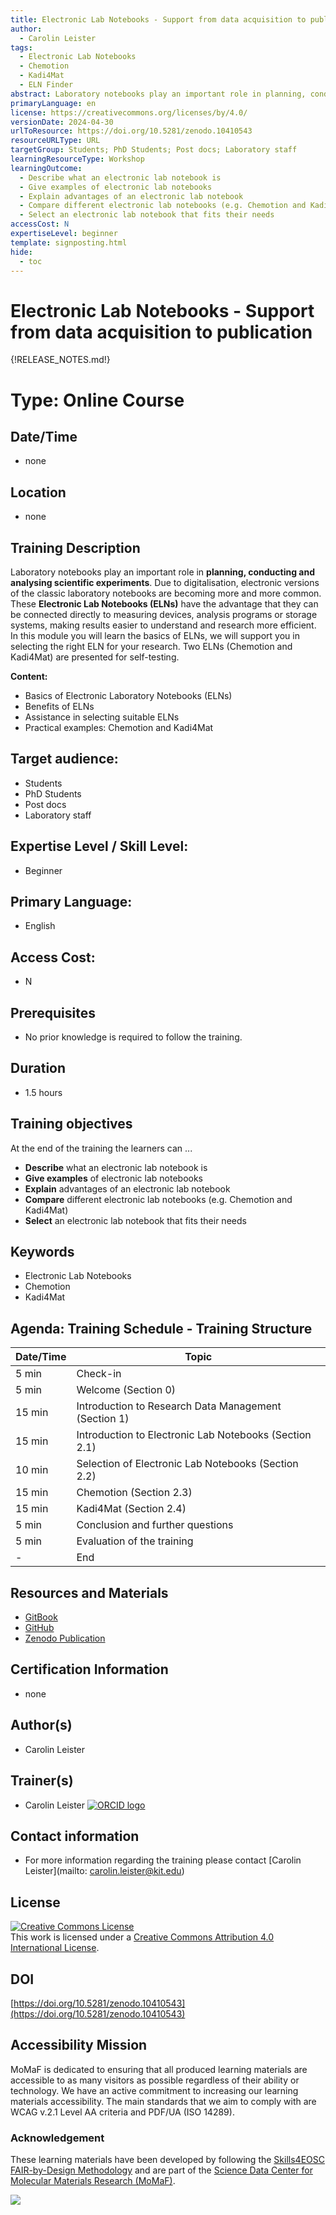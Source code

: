 ```yaml
---
title: Electronic Lab Notebooks - Support from data acquisition to publication
author:
  - Carolin Leister
tags:
  - Electronic Lab Notebooks
  - Chemotion
  - Kadi4Mat
  - ELN Finder
abstract: Laboratory notebooks play an important role in planning, conducting and analysing scientific experiments. Due to digitalisation, electronic versions of the classic laboratory notebooks are becoming more and more common. These Electronic Lab Notebooks (ELNs) have the advantage that they can be connected directly to measuring devices, analysis programs or storage systems, making results easier to understand and research more efficient. In this module you will learn the basics of ELNs, we will support you in selecting the right ELN for your research. Two ELNs (Chemotion and Kadi4Mat) are presented for self-testing.
primaryLanguage: en
license: https://creativecommons.org/licenses/by/4.0/
versionDate: 2024-04-30
urlToResource: https://doi.org/10.5281/zenodo.10410543
resourceURLType: URL
targetGroup: Students; PhD Students; Post docs; Laboratory staff
learningResourceType: Workshop
learningOutcome:
  - Describe what an electronic lab notebook is
  - Give examples of electronic lab notebooks
  - Explain advantages of an electronic lab notebook
  - Compare different electronic lab notebooks (e.g. Chemotion and Kadi4Mat)
  - Select an electronic lab notebook that fits their needs
accessCost: N
expertiseLevel: beginner
template: signposting.html
hide:
  - toc
---
```


# Electronic Lab Notebooks - Support from data acquisition to publication

{!RELEASE_NOTES.md!}

# Type: Online Course

## Date/Time
- none

## Location
- none

## Training Description
Laboratory notebooks play an important role in **planning, conducting and analysing scientific experiments**. Due to digitalisation, electronic versions of the classic laboratory notebooks are becoming more and more common. These **Electronic Lab Notebooks (ELNs)** have the advantage that they can be connected directly to measuring devices, analysis programs or storage systems, making results easier to understand and research more efficient. In this module you will learn the basics of ELNs, we will support you in selecting the right ELN for your research. Two ELNs (Chemotion and Kadi4Mat) are presented for self-testing.

**Content:**

- Basics of Electronic Laboratory Notebooks (ELNs)
- Benefits of ELNs
- Assistance in selecting suitable ELNs
- Practical examples: Chemotion and Kadi4Mat

## Target audience:
- Students
- PhD Students
- Post docs
- Laboratory staff

## Expertise Level / Skill Level:
- Beginner

## Primary Language:
- English

## Access Cost:
- N

## Prerequisites
- No prior knowledge is required to follow the training.

## Duration
- 1.5 hours

## Training objectives
At the end of the training the learners can ...

- **Describe** what an electronic lab notebook is
- **Give examples** of electronic lab notebooks
- **Explain** advantages of an electronic lab notebook
- **Compare** different electronic lab notebooks (e.g. Chemotion and Kadi4Mat)
- **Select** an electronic lab notebook that fits their needs

## Keywords
 - Electronic Lab Notebooks
 - Chemotion 
 - Kadi4Mat

## Agenda: Training Schedule - Training Structure

| Date/Time | Topic                                                  |
| --------- | ------------------------------------------------------ |
| 5 min     | Check-in                                               |
| 5 min     | Welcome (Section 0)                                    |
| 15 min    | Introduction to Research Data Management (Section 1)   |
| 15 min    | Introduction to Electronic Lab Notebooks (Section 2.1) |
| 10 min    | Selection of Electronic Lab Notebooks (Section 2.2)    |
| 15 min    | Chemotion (Section 2.3)                                |
| 15 min    | Kadi4Mat (Section 2.4)                                 |
| 5 min     | Conclusion and further questions                       |
| 5 min     | Evaluation of the training                             |
| -         | End                                                    |

## Resources and Materials
- [GitBook](https://kit-training-electronic-lab-notebooks.github.io/Electronic-Lab-Notebooks-Basics/latest/)
- [GitHub](https://github.com/KIT-Training-Electronic-Lab-Notebooks/Electronic-Lab-Notebooks-Basics)
- [Zenodo Publication](https://doi.org/10.5281/zenodo.10410543)
 
## Certification Information
- none

## Author(s)
- Carolin Leister

## Trainer(s)
- Carolin Leister [![ORCID logo](./attachments/orcid_16x16.webp)](https://orcid.org/0000-0002-6940-0024)

## Contact information

- For more information regarding the training please contact [Carolin Leister](mailto: carolin.leister@kit.edu)
## License

<a rel="license" href="http://creativecommons.org/licenses/by/4.0/"><img alt="Creative Commons License" style="border-width:0" src="https://i.creativecommons.org/l/by/4.0/88x31.png" /></a><br />This work is licensed under a <a rel="license" href="http://creativecommons.org/licenses/by/4.0/">Creative Commons Attribution 4.0 International License</a>.

## DOI

[https://doi.org/10.5281/zenodo.10410543](https://doi.org/10.5281/zenodo.10410543)

## Accessibility Mission

MoMaF is dedicated to ensuring that all produced learning materials are accessible to as many visitors as possible regardless of their ability or technology. We have an active commitment to increasing our learning materials accessibility. The main standards that we aim to comply with are WCAG v.2.1 Level AA criteria and PDF/UA (ISO 14289).

### Acknowledgement

These learning materials have been developed by following the [Skills4EOSC FAIR-by-Design Methodology](https://doi.org/10.5281/zenodo.7875540) and are part of the [Science Data Center for Molecular Materials Research (MoMaF)](https://momaf.scc.kit.edu/).

![](attachments/momaf_logo.svg)